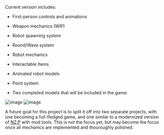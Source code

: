 Current version includes:
- First-person controls and animations
- Weapon mechanics (WIP)
- Robot spawning system
- Round/Wave system
- Robot mechanics
- Interactable Items
- Animated robot models
- Point system

- Two completed models that will be included in the game:
  
![image](https://github.com/user-attachments/assets/b8ce337e-6611-4a16-ac33-cf248f9f7aee)
![image](https://github.com/user-attachments/assets/24d2b5bf-907e-4006-8e6d-a342f78526eb)

A future goal for this project is to split it off into two separate projects, with one becoming a full-fledged game, and one similar to a modernized version of [NZ:P](https://github.com/nzp-team/nzportable) with mod tools. This is not the focus yet, but may become the focus once all mechanics are implemented and thouroughly polished.

